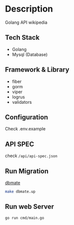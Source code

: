 # Description
Golang API wikipedia

## Tech Stack
- Golang
- Mysql (Database)

## Framework & Library
- fiber
- gorm
- viper
- logrus
- validators

## Configuration
Check .env.example

## API SPEC
check `/api/api-spec.json`

## Run Migration
[dbmate](https://github.com/amacneil/dbmate)
```sh
make dbmate.up
```

## Run web Server
```sh
go run cmd/main.go
```